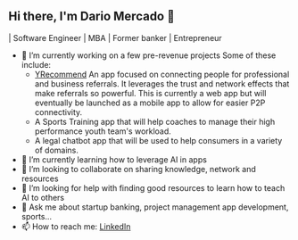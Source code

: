 ## Hi there, I'm Dario Mercado 👋
<!--
**dmarket7/dmarket7** is a ✨ _special_ ✨ repository because its `README.md` (this file) appears on your GitHub profile.

Here are some ideas to get you started:

- 🔭 I’m currently working on ...
- 🌱 I’m currently learning ...
- 👯 I’m looking to collaborate on ...
- 🤔 I’m looking for help with ...
- 💬 Ask me about ...
- 📫 How to reach me: ...
- 😄 Pronouns: ...
- ⚡ Fun fact: ...
-->

| Software Engineer | MBA | Former banker | Entrepreneur

- 🔭 I’m currently working on a few pre-revenue projects
    Some of these include:
  - [YRecommend](https://yrecommend.com/) An app focused on connecting people for professional and business referrals. It leverages the trust and network effects that make referrals so powerful. This is currently a web app but will eventually be launched as a mobile app to allow for easier P2P connectivity.
  - A Sports Training app that will help coaches to manage their high performance youth team's workload.
  - A legal chatbot app that will be used to help consumers in a variety of domains.
- 🌱 I’m currently learning how to leverage AI in apps
- 👯 I’m looking to collaborate on sharing knowledge, network and resources
- 🤔 I’m looking for help with finding good resources to learn how to teach AI to others
- 💬 Ask me about startup banking, project management app development, sports...
- 📫 How to reach me: [LinkedIn](https://www.linkedin.com/in/dariomercado/)

